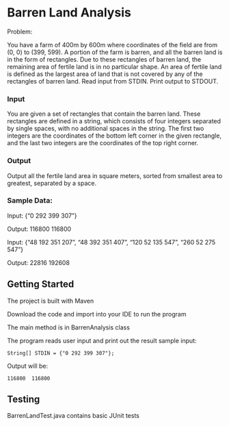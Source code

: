 # Barren Land Analysis


Problem:

You have a farm of 400m by 600m where coordinates of the field are from (0, 0) to (399, 599). A portion of the farm is barren, and all the barren land is in the form of rectangles. Due to these rectangles of barren land, the remaining area of fertile land is in no particular shape. An area of fertile land is defined as the largest area of land that is not covered by any of the rectangles of barren land.
Read input from STDIN. Print output to STDOUT.

### Input
You are given a set of rectangles that contain the barren land. These rectangles are defined in a string, which consists of four integers separated by single spaces, with no additional spaces in the string. The first two integers are the coordinates of the bottom left corner in the given rectangle, and the last two integers are the coordinates of the top right corner.

### Output
Output all the fertile land area in square meters, sorted from smallest area to greatest, separated by a space.

### Sample Data:
Input: {“0 292 399 307”}

Output: 116800  116800


Input: {“48 192 351 207”, “48 392 351 407”, “120 52 135 547”, “260 52 275 547”}

Output: 22816 192608


## Getting Started
The project is built with Maven

Download the code and import into your IDE to run the program

The main method is in BarrenAnalysis class

The program reads user input and print out the result
sample input:
```
String[] STDIN = {"0 292 399 307"};
```
Output will be:
```
116800  116800
```



## Testing

BarrenLandTest.java contains basic JUnit tests


